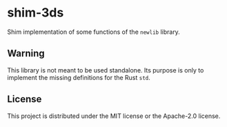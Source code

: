# shim-3ds

Shim implementation of some functions of the `newlib` library.

## Warning

This library is not meant to be used standalone. Its purpose is only to implement the missing definitions for the Rust `std`.

## License 

This project is distributed under the MIT license or the Apache-2.0 license.
